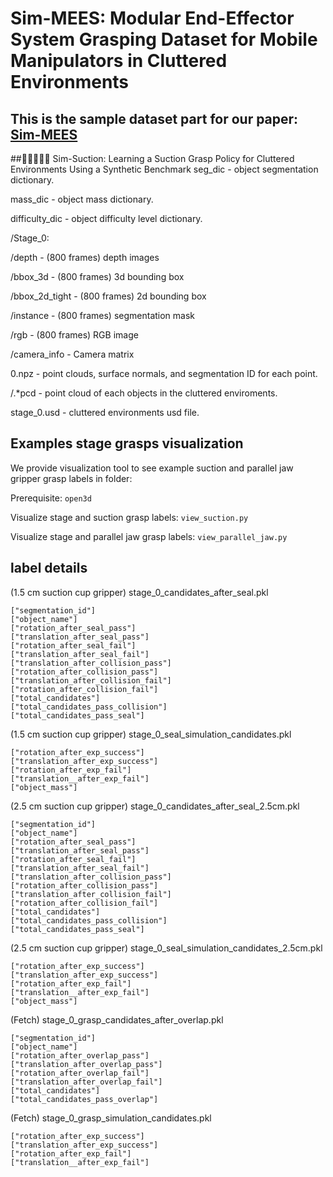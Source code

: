 # Sim-MEES: Modular End-Effector System Grasping Dataset for Mobile Manipulators in Cluttered Environments
## This is the sample dataset part for our paper: [Sim-MEES](https://drive.google.com/drive/folders/1CsWiaqe5LZzFyYPZLGWx-tOw7704hXul?usp=share_link)
##:rocket::rocket::rocket::rocket::rocket: Sim-Suction: Learning a Suction Grasp Policy for Cluttered Environments Using a Synthetic Benchmark
seg_dic - object segmentation dictionary.

mass_dic - object mass dictionary.

difficulty_dic - object difficulty level dictionary.


/Stage_0: 

/depth - (800 frames) depth images

/bbox_3d - (800 frames) 3d bounding box 

/bbox_2d_tight - (800 frames) 2d bounding box 

/instance - (800 frames) segmentation mask 

/rgb - (800 frames) RGB image 

/camera_info - Camera matrix

0.npz - point clouds, surface normals, and segmentation ID for each point.

/.*pcd - point cloud of each objects in the cluttered enviroments.

stage_0.usd - cluttered environments usd file.


## Examples stage grasps visualization 

We provide visualization tool to see example suction and parallel jaw gripper grasp labels in folder:

Prerequisite: ```open3d```

Visualize stage and suction grasp labels: ```view_suction.py ```

Visualize stage and parallel jaw grasp labels: ```view_parallel_jaw.py ```





## label details



(1.5 cm suction cup gripper) stage_0_candidates_after_seal.pkl 
```
["segmentation_id"]
["object_name"]
["rotation_after_seal_pass"]
["translation_after_seal_pass"]
["rotation_after_seal_fail"]
["translation_after_seal_fail"]
["translation_after_collision_pass"]
["rotation_after_collision_pass"]
["translation_after_collision_fail"]
["rotation_after_collision_fail"]
["total_candidates"] 
["total_candidates_pass_collision"]
["total_candidates_pass_seal"]
```
(1.5 cm suction cup gripper) stage_0_seal_simulation_candidates.pkl
```
["rotation_after_exp_success"]
["translation_after_exp_success"]
["rotation_after_exp_fail"]
["translation__after_exp_fail"]
["object_mass"]
```


(2.5 cm suction cup gripper) stage_0_candidates_after_seal_2.5cm.pkl  
```
["segmentation_id"]
["object_name"]
["rotation_after_seal_pass"]
["translation_after_seal_pass"]
["rotation_after_seal_fail"]
["translation_after_seal_fail"]
["translation_after_collision_pass"]
["rotation_after_collision_pass"]
["translation_after_collision_fail"]
["rotation_after_collision_fail"]
["total_candidates"] 
["total_candidates_pass_collision"]
["total_candidates_pass_seal"]
```
(2.5 cm suction cup gripper) stage_0_seal_simulation_candidates_2.5cm.pkl
```
["rotation_after_exp_success"]
["translation_after_exp_success"]
["rotation_after_exp_fail"]
["translation__after_exp_fail"]
["object_mass"]
```
(Fetch) stage_0_grasp_candidates_after_overlap.pkl
```
["segmentation_id"]
["object_name"]
["rotation_after_overlap_pass"]
["translation_after_overlap_pass"]
["rotation_after_overlap_fail"]
["translation_after_overlap_fail"]
["total_candidates"]
["total_candidates_pass_overlap"] 

```
(Fetch) stage_0_grasp_simulation_candidates.pkl
```
["rotation_after_exp_success"]
["translation_after_exp_success"]
["rotation_after_exp_fail"]
["translation__after_exp_fail"]
```


